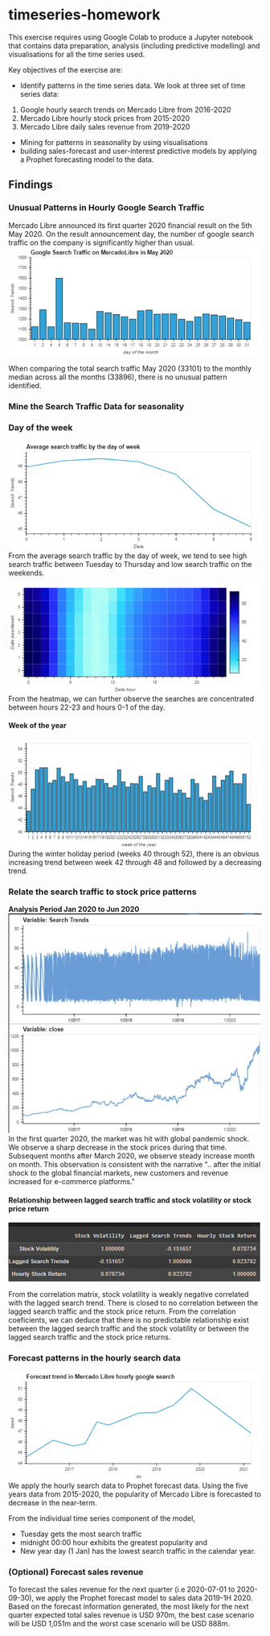 # timeseries-homework

This exercise requires using Google Colab to produce a Jupyter notebook that contains data preparation, analysis (including predictive modelling) and visualisations for all the time series used.

Key objectives of the exercise are:
* Identify patterns in the time series data. We look at three set of time series data: <br>
1. Google hourly search trends on Mercado Libre from 2016-2020 <br>
2. Mercado Libre hourly stock prices from 2015-2020 <br>
3. Mercado Libre daily sales revenue from 2019-2020 <br>

* Mining for patterns in seasonality by using visualisations <br>
* building sales-forecast and user-interest predictive models by applying a Prophet forecasting model to the data.

## Findings
### Unusual Patterns in Hourly Google Search Traffic
Mercado Libre announced its first quarter 2020 financial result on the 5th May 2020. On the result announcement day, the number of google search traffic on the company is significantly higher than usual. 
![](./Diagram/202005_googlesearch_plot.png)

When comparing the total search traffic May 2020 (33101) to the monthly median across all the months (33896), there is no unusual pattern identified. 

### Mine the Search Traffic Data for seasonality
### Day of the week
![](./Diagram/average_search_traffic_dayofweek.png)
From the average search traffic by the day of week, we tend to see high search traffic between Tuesday to Thursday and low search traffic on the weekends. 

![](./Diagram/heatmap.png)
From the heatmap, we can further observe the searches are concentrated between hours 22-23 and hours 0-1 of the day.

#### Week of the year
![](./Diagram/search_traffic_weekofyear.png)
During the winter holiday period (weeks 40 through 52), there is an obvious increasing trend between week 42 through 48 and followed by a decreasing trend.

### Relate the search traffic to stock price patterns
**Analysis Period Jan 2020 to Jun 2020** <br>
![](./Diagram/stockprice_timeseries.png)
In the first quarter 2020, the market was hit with global pandemic shock. We observe a sharp decrease in the stock prices during that time. Subsequent months after March 2020, we observe steady increase month on month. This observation is consistent with the narrative ".. after the initial shock to the global financial markets, new customers and revenue increased for e-commerce platforms."

#### Relationship between lagged search traffic and stock volatility or stock price return
![](./Diagram/timeseries_correlation.png)

From the correlation matrix, stock volatility is weakly negative correlated with the lagged search trend. There is closed to no correlation between the lagged search traffic and the stock price return. From the correlation coeficients, we can deduce that there is no predictable relationship exist between the lagged search traffic and the stock volatility or between the lagged search traffic and the stock price returns.

### Forecast patterns in the hourly search data
![](./Diagram/trend_hourlysearch.png)
We apply the hourly search data to Prophet forecast data. Using the five years data from 2015-2020, the popularity of Mercado Libre is forecasted to decrease in the near-term.

From the individual time series component of the model, <br>
* Tuesday gets the most search traffic
* midnight 00:00 hour exhibits the greatest popularity and
* New year day (1 Jan) has the lowest search traffic in the calendar year.

### (Optional) Forecast sales revenue
To forecast the sales revenue for the next quarter (i.e 2020-07-01 to 2020-09-30), we apply the Prophet forecast model to sales data 2019-1H 2020. Based on the forecast information generated, the most likely for the next quarter expected total sales revenue is USD 970m, the best case scenario will be USD 1,051m and the worst case scenario will be USD 888m.
